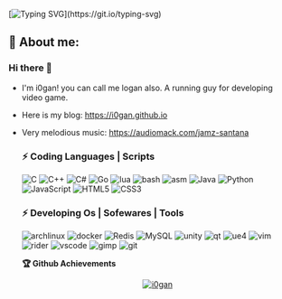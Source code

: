 
[![Typing SVG](https://readme-typing-svg.herokuapp.com?color=%2336BCF7&center=true&vCenter=true&width=600&lines=Hi+there+👋,+I+am+I0gan;+Welcome+to+My+Profile!)](https://git.io/typing-svg)

## 🧑 About me:
### Hi there 👋
- I'm i0gan! you can call me logan also. A running guy for developing video game.
- Here is my blog: https://i0gan.github.io
- Very melodious music: https://audiomack.com/jamz-santana
  
  <!--
  <summary><b>🔎 Github Profile Details</b></summary>
<p align="center"><img height="180em" src="https://github-profile-summary-cards.vercel.app/api/cards/profile-details?username=i0gan&theme=github_dark" alt="i0gan" align = "center"/></p>
-->

### ⚡ Coding Languages | Scripts

![C](https://img.shields.io/badge/-C-00599C?style=flat-square&logo=c)
![C++](https://img.shields.io/badge/-C++-00599C?style=flat-square&logo=c)
![C#](https://img.shields.io/badge/-Csharp-00599C?style=flat-square&logo=csharp)
![Go](https://img.shields.io/badge/-go-%23E44D27?style=flat-square&logo=go&logoColor=ffffff)
![lua](https://img.shields.io/badge/-lua-00599C?style=flat-square&logo=lua)
![bash](https://img.shields.io/badge/-bash-00599C?style=flat-square&logo=bash)
![asm](https://img.shields.io/badge/-x86_64asm-00599C?style=flat-square&logo=assembly)
![Java](https://img.shields.io/badge/-java-E34A86?style=flat-square&logo=java)
![Python](https://img.shields.io/badge/-Python-black?style=flat-square&logo=Python)
![JavaScript](https://img.shields.io/badge/-JavaScript-black?style=flat-square&logo=javascript)
![HTML5](https://img.shields.io/badge/-HTML5-E34F26?style=flat-square&logo=html5&logoColor=white)
![CSS3](https://img.shields.io/badge/-CSS3-1572B6?style=flat-square&logo=css3)


### ⚡ Developing Os | Sofewares | Tools
![archlinux](https://img.shields.io/badge/-archlinux-00599C?style=flat-square&logo=archlinux)
![docker](https://img.shields.io/badge/-docker-00599C?style=flat-square&logo=docker)
![Redis](https://img.shields.io/badge/-Redis-black?style=flat-square&logo=Redis)
![MySQL](https://img.shields.io/badge/-MySQL-black?style=flat-square&logo=mysql)
![unity](https://img.shields.io/badge/-unity-00599C?style=flat-square&logo=unity)
![qt](https://img.shields.io/badge/-qt-00599C?style=flat-square&logo=qt)
![ue4](https://img.shields.io/badge/-vue-00599C?style=flat-square&logo=vue)
![vim](https://img.shields.io/badge/-vim-00599C?style=flat-square&logo=vim)
![rider](https://img.shields.io/badge/-rider-00599C?style=flat-square&logo=rider)
![vscode](https://img.shields.io/badge/-vscode-00599C?style=flat-square&logo=vscode)
![gimp](https://img.shields.io/badge/-gimp-00599C?style=flat-square&logo=gimp)
![git](https://img.shields.io/badge/-git-00599C?style=flat-square&logo=git)

<!--
<summary><b>📊 Github Contribution Graph</b></summary>
<p align="center"<a href="#"><img alt="Ashish Kumar Activity Graph" src="https://activity-graph.herokuapp.com/graph?username=i0gan&bg_color=0D1117&color=e05397&line=e05397&point=FFFFFF&hide_border=true&" /></a></p>
-->

<!-- </details>
<details>    -->

 <summary><b>🏆 Github Achievements</b></summary>
<p align="center"> <a href="https://github.com/i0gan"><img src="https://github-profile-trophy.vercel.app/?username=i0gan&margin-w=5&theme=radical" alt="i0gan" /></a> </p>
<br>

